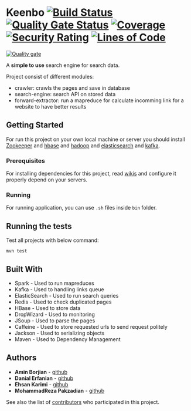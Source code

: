 # Keenbo [![Build Status](https://travis-ci.com/nimbo3/Keenbo.svg?branch=master)](https://travis-ci.com/nimbo3/Keenbo) [![Quality Gate Status](https://sonarcloud.io/api/project_badges/measure?project=nimbo3_Keenbo&metric=alert_status)](https://sonarcloud.io/dashboard?id=nimbo3_Keenbo) [![Coverage](https://sonarcloud.io/api/project_badges/measure?project=nimbo3_Keenbo&metric=coverage)](https://sonarcloud.io/dashboard?id=nimbo3_Keenbo) [![Security Rating](https://sonarcloud.io/api/project_badges/measure?project=nimbo3_Keenbo&metric=security_rating)](https://sonarcloud.io/dashboard?id=nimbo3_Keenbo) [![Lines of Code](https://sonarcloud.io/api/project_badges/measure?project=nimbo3_Keenbo&metric=ncloc)](https://sonarcloud.io/dashboard?id=nimbo3_Keenbo)

[![Quality gate](https://sonarcloud.io/api/project_badges/quality_gate?project=nimbo3_Keenbo)](https://sonarcloud.io/dashboard?id=nimbo3_Keenbo)

A **simple to use** search engine for search data.


Project consist of different modules:
* crawler: crawls the pages and save in database
* search-engine: search API on stored data
* forward-extractor: run a mapreduce for calculate incomming link for a website to have better results

## Getting Started

For run this project on your own local machine or server you should install [Zookeeper](https://github.com/nimbo3/Keenbo/wiki/Setup-Zookeeper-on-cluster) and [hbase](https://github.com/nimbo3/Keenbo/wiki/Setup-HBase-1.2.4-in-multi-node-cluster) and [hadoop](https://github.com/nimbo3/Keenbo/wiki/Setup-Hadoop-2.7.7-in-multi-node-cluster) and [elasticsearch](https://github.com/nimbo3/Keenbo/wiki/Setup-ElasticSearch) and [kafka](https://github.com/nimbo3/Keenbo/wiki/Setup-Kafka-on-cluster ).

### Prerequisites

For installing dependencies for this project, read [wikis](https://github.com/nimbo3/Keenbo/wiki) and configure it properly depend on your servers.

### Running

For running application, you can use `.sh` files inside `bin` folder.

## Running the tests

Test all projects with below command: 
```
mvn test
```

## Built With

* Spark - Used to run mapreduces
* Kafka - Used to handling links queue 
* ElasticSearch - Used to run search queries
* Redis - Used to check duplicated pages
* HBase - Used to store data 
* DropWizard - Used to monitoring
* JSoup - Used to parse the pages
* Caffeine - Used to store requested urls to send request politely
* Jackson - Used to serializing objects
* Maven - Used to Dependency Management

## Authors
* **Amin Borjian** - [github](https://github.com/Borjianamin98)
* **Danial Erfanian** - [github](https://github.com/DanialErfanian)
* **Ehsan Karimi** - [github](https://github.com/karimiehsan90)
* **MohammadReza Pakzadian** - [github](https://github.com/mrp-78)


See also the list of [contributors](https://github.com/nimbo3/Keenbo/graphs/contributors) who participated in this project.
